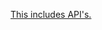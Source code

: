 [This includes API's.](https://github.com/awslabs/serverless-application-model/tree/master/examples/2016-10-31/api_backend)
